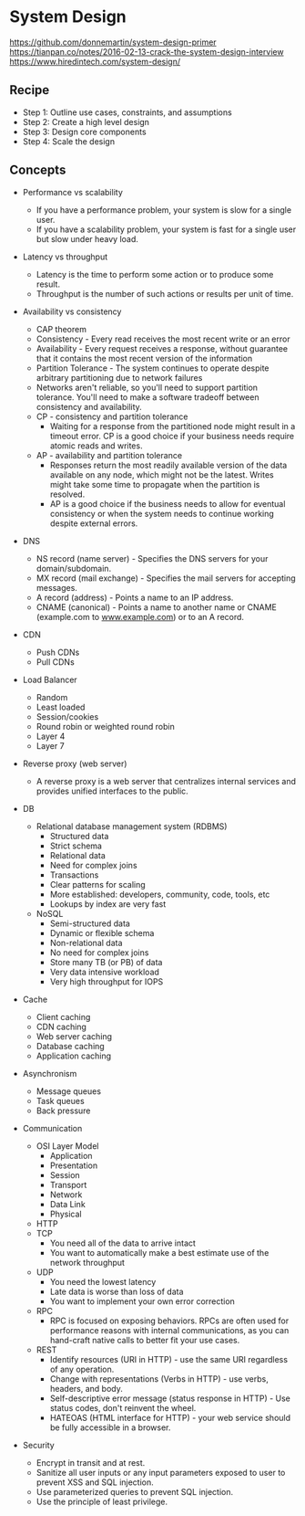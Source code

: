 # System Design

https://github.com/donnemartin/system-design-primer
https://tianpan.co/notes/2016-02-13-crack-the-system-design-interview
https://www.hiredintech.com/system-design/

## Recipe

- Step 1: Outline use cases, constraints, and assumptions
- Step 2: Create a high level design
- Step 3: Design core components
- Step 4: Scale the design

## Concepts

- Performance vs scalability

  - If you have a performance problem, your system is slow for a single user.
  - If you have a scalability problem, your system is fast for a single user but slow under heavy load.

- Latency vs throughput

  - Latency is the time to perform some action or to produce some result.
  - Throughput is the number of such actions or results per unit of time.

- Availability vs consistency

  - CAP theorem
  - Consistency - Every read receives the most recent write or an error
  - Availability - Every request receives a response, without guarantee that it contains the most recent version of the information
  - Partition Tolerance - The system continues to operate despite arbitrary partitioning due to network failures
  - Networks aren't reliable, so you'll need to support partition tolerance. You'll need to make a software tradeoff between consistency and availability.
  - CP - consistency and partition tolerance
    - Waiting for a response from the partitioned node might result in a timeout error. CP is a good choice if your business needs require atomic reads and writes.
  - AP - availability and partition tolerance
    - Responses return the most readily available version of the data available on any node, which might not be the latest. Writes might take some time to propagate when the partition is resolved.
    - AP is a good choice if the business needs to allow for eventual consistency or when the system needs to continue working despite external errors.

- DNS

  - NS record (name server) - Specifies the DNS servers for your domain/subdomain.
  - MX record (mail exchange) - Specifies the mail servers for accepting messages.
  - A record (address) - Points a name to an IP address.
  - CNAME (canonical) - Points a name to another name or CNAME (example.com to www.example.com) or to an A record.

- CDN

  - Push CDNs
  - Pull CDNs

- Load Balancer

  - Random
  - Least loaded
  - Session/cookies
  - Round robin or weighted round robin
  - Layer 4
  - Layer 7

- Reverse proxy (web server)

  - A reverse proxy is a web server that centralizes internal services and provides unified interfaces to the public.

- DB

  - Relational database management system (RDBMS)
    - Structured data
    - Strict schema
    - Relational data
    - Need for complex joins
    - Transactions
    - Clear patterns for scaling
    - More established: developers, community, code, tools, etc
    - Lookups by index are very fast
  - NoSQL
    - Semi-structured data
    - Dynamic or flexible schema
    - Non-relational data
    - No need for complex joins
    - Store many TB (or PB) of data
    - Very data intensive workload
    - Very high throughput for IOPS

- Cache

  - Client caching
  - CDN caching
  - Web server caching
  - Database caching
  - Application caching

- Asynchronism

  - Message queues
  - Task queues
  - Back pressure

- Communication

  - OSI Layer Model
    - Application
    - Presentation
    - Session
    - Transport
    - Network
    - Data Link
    - Physical
  - HTTP
  - TCP
    - You need all of the data to arrive intact
    - You want to automatically make a best estimate use of the network throughput
  - UDP
    - You need the lowest latency
    - Late data is worse than loss of data
    - You want to implement your own error correction
  - RPC
    - RPC is focused on exposing behaviors. RPCs are often used for performance reasons with internal communications, as you can hand-craft native calls to better fit your use cases.
  - REST
    - Identify resources (URI in HTTP) - use the same URI regardless of any operation.
    - Change with representations (Verbs in HTTP) - use verbs, headers, and body.
    - Self-descriptive error message (status response in HTTP) - Use status codes, don't reinvent the wheel.
    - HATEOAS (HTML interface for HTTP) - your web service should be fully accessible in a browser.

- Security
  - Encrypt in transit and at rest.
  - Sanitize all user inputs or any input parameters exposed to user to prevent XSS and SQL injection.
  - Use parameterized queries to prevent SQL injection.
  - Use the principle of least privilege.
